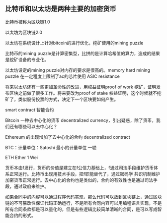 ## 比特币和以太坊是两种主要的加密货币


比特币被称为区块链1.0

以太坊为区块链2.0

以太坊在系统设计上针对bitcoin的进行优化，挖矿使用的mining puzzle

比特币的mining puzzle是计算密集型，比拼的是计算哈希值的算力，造成的结果是挖矿设备的专业化。

以太坊设定的mining puzzle对内存的要求是很高的。memory hard mining puzzle 在一定程度上限制了ac的芯片使用 ASIC resistance

将来以太坊还有一些更加革命性的改进，用权益证明proof of work 挖矿，证明发布区块之前做了很多工作。将来要改为proof of stake 权益证明，这个时候就不挖矿了，类似股份投票的方式，决定下一个区块要如何产生。

smart contract 智能合约



Bitcoin 一种去中心化的货币 decentralized currency，引出疑惑，除了货币，我们还有哪些可以去中心化？

Ethereum 的出现增加了去中心化的合约 decentralized contract

BTC：计量单位：Satoshi 最小的计量单位 一聪

ETH Ether 1 Wei 



货币本由f发行，货币的价值是建立在f公信力基础上，f通过司法手段维护货币体系正常运行。比特币出现用技术手段，把f职能替代了，通过密码学 共识机制维护加密货币正常运行。去中心化的合约也是类似的，合约的有效性也是通过司法手段，通过政府来维护。



如果合同中的内容可以通过程序代码实现，那么代码可以放到区块链上，通过区块链的不可篡改性保证代码正确运行，不是所有合同内容可以用编程语言实现，不是所有合同条款都是可以量化的，但是有些逻辑比较简单清晰的合同，是可以写成智能合约的形式。
